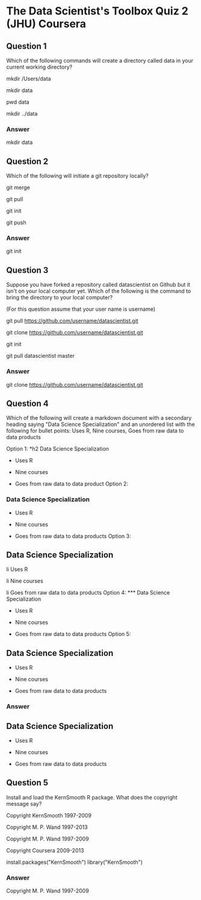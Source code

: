 # The Data Scientist's Toolbox Quiz 2 (JHU) Coursera

## Question 1

Which of the following commands will create a directory called data in your current working directory?

mkdir /Users/data

mkdir data

pwd data

mkdir ../data

### Answer

mkdir data

## Question 2 

Which of the following will initiate a git repository locally?

git merge

git pull

git init

git push

### Answer

git init

## Question 3 

Suppose you have forked a repository called datascientist on Github but it isn't on your local computer yet. Which of the following is the command to bring the directory to your local computer?

(For this question assume that your user name is username)

git pull https://github.com/username/datascientist.git

git clone https://github.com/username/datascientist.git

git init

git pull datascientist master

### Answer

git clone https://github.com/username/datascientist.git

## Question 4 

Which of the following will create a markdown document with a secondary heading saying "Data Science Specialization" and an unordered list with the following for bullet points: Uses R, Nine courses, Goes from raw data to data products

Option 1: 
*h2 Data Science Specialization

* Uses R

* Nine courses

* Goes from raw data to data product
Option 2:
### Data Science Specialization

* Uses R

* Nine courses

* Goes from raw data to data products
Option 3:
## Data Science Specialization

li Uses R

li Nine courses

li Goes from raw data to data products
Option 4:
*** Data Science Specialization

* Uses R

* Nine courses

* Goes from raw data to data products
Option 5:
## Data Science Specialization

* Uses R

* Nine courses

* Goes from raw data to data products
### Answer

## Data Science Specialization

* Uses R

* Nine courses

* Goes from raw data to data products

## Question 5 
Install and load the KernSmooth R package. What does the copyright message say?

Copyright KernSmooth 1997-2009

Copyright M. P. Wand 1997-2013

Copyright M. P. Wand 1997-2009

Copyright Coursera 2009-2013

install.packages("KernSmooth")
library("KernSmooth")

### Answer

Copyright M. P. Wand 1997-2009
